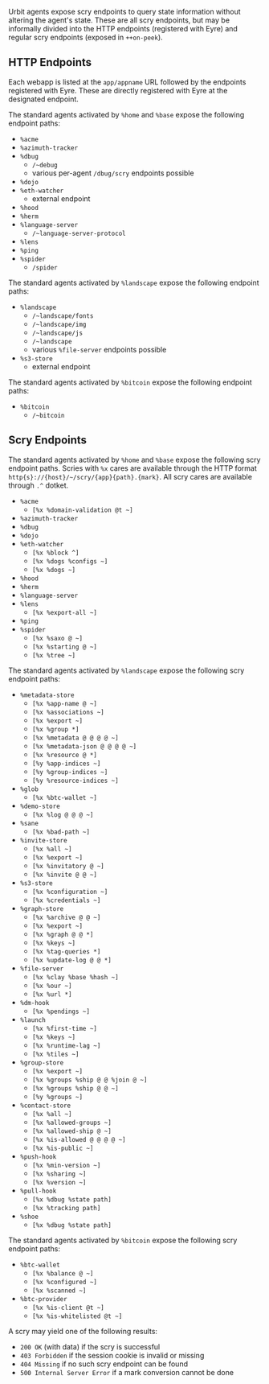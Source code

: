 Urbit agents expose scry endpoints to query state information without altering the agent's state.  These are all scry endpoints, but may be informally divided into the HTTP endpoints (registered with Eyre) and regular scry endpoints (exposed in `++on-peek`).

##  HTTP Endpoints

Each webapp is listed at the `app/appname` URL followed by the endpoints registered with Eyre.  These are directly registered with Eyre at the designated endpoint.

The standard agents activated by `%home` and `%base` expose the following endpoint paths:

- `%acme`
- `%azimuth-tracker`
- `%dbug`
  - `/~debug`
  - various per-agent `/dbug/scry` endpoints possible
- `%dojo`
- `%eth-watcher`
  - external endpoint
- `%hood`
- `%herm`
- `%language-server`
  - `/~language-server-protocol`
- `%lens`
- `%ping`
- `%spider`
  - `/spider`

The standard agents activated by `%landscape` expose the following endpoint paths:

- `%landscape`
  - `/~landscape/fonts`
  - `/~landscape/img`
  - `/~landscape/js`
  - `/~landscape`
  - various `%file-server` endpoints possible
- `%s3-store`
  - external endpoint

The standard agents activated by `%bitcoin` expose the following endpoint paths:

- `%bitcoin`
  - `/~bitcoin`

##  Scry Endpoints

The standard agents activated by `%home` and `%base` expose the following scry endpoint paths.  Scries with `%x` cares are available through the HTTP format `http{s}://{host}/~/scry/{app}{path}.{mark}`.  All scry cares are available through `.^` dotket.

- `%acme`
  - `[%x %domain-validation @t ~]`
- `%azimuth-tracker`
- `%dbug`
- `%dojo`
- `%eth-watcher`
  - `[%x %block ^]`
  - `[%x %dogs %configs ~]`
  - `[%x %dogs ~]`
- `%hood`
- `%herm`
- `%language-server`
- `%lens`
  - `[%x %export-all ~]`
- `%ping`
- `%spider`
  - `[%x %saxo @ ~]`
  - `[%x %starting @ ~]`
  - `[%x %tree ~]`

The standard agents activated by `%landscape` expose the following scry endpoint paths:

- `%metadata-store`
  - `[%x %app-name @ ~]`
  - `[%x %associations ~]`
  - `[%x %export ~]`
  - `[%x %group *]`
  - `[%x %metadata @ @ @ @ ~]`
  - `[%x %metadata-json @ @ @ @ ~]`
  - `[%x %resource @ *]`
  - `[%y %app-indices ~]`
  - `[%y %group-indices ~]`
  - `[%y %resource-indices ~]`
- `%glob`
  - `[%x %btc-wallet ~]`
- `%demo-store`
  - `[%x %log @ @ @ ~]`
- `%sane`
  - `[%x %bad-path ~]`
- `%invite-store`
  - `[%x %all ~]`
  - `[%x %export ~]`
  - `[%x %invitatory @ ~]`
  - `[%x %invite @ @ ~]`
- `%s3-store`
  - `[%x %configuration ~]`
  - `[%x %credentials ~]`
- `%graph-store`
  - `[%x %archive @ @ ~]`
  - `[%x %export ~]`
  - `[%x %graph @ @ *]`
  - `[%x %keys ~]`
  - `[%x %tag-queries *]`
  - `[%x %update-log @ @ *]`
- `%file-server`
  - `[%x %clay %base %hash ~]`
  - `[%x %our ~]`
  - `[%x %url *]`
- `%dm-hook`
  - `[%x %pendings ~]`
- `%launch`
  - `[%x %first-time ~]`
  - `[%x %keys ~]`
  - `[%x %runtime-lag ~]`
  - `[%x %tiles ~]`
- `%group-store`
  - `[%x %export ~]`
  - `[%x %groups %ship @ @ %join @ ~]`
  - `[%x %groups %ship @ @ ~]`
  - `[%y %groups ~]`
- `%contact-store`
  - `[%x %all ~]`
  - `[%x %allowed-groups ~]`
  - `[%x %allowed-ship @ ~]`
  - `[%x %is-allowed @ @ @ @ ~]`
  - `[%x %is-public ~]`
- `%push-hook`
  - `[%x %min-version ~]`
  - `[%x %sharing ~]`
  - `[%x %version ~]`
- `%pull-hook`
  - `[%x %dbug %state path]`
  - `[%x %tracking path]`
- `%shoe`
  - `[%x %dbug %state path]`

The standard agents activated by `%bitcoin` expose the following scry endpoint paths:

- `%btc-wallet`
  - `[%x %balance @ ~]`
  - `[%x %configured ~]`
  - `[%x %scanned ~]`
- `%btc-provider`
  - `[%x %is-client @t ~]`
  - `[%x %is-whitelisted @t ~]`

A scry may yield one of the following results:

- `200 OK` (with data) if the scry is successful
- `403 Forbidden` if the session cookie is invalid or missing
- `404 Missing` if no such scry endpoint can be found
- `500 Internal Server Error` if a mark conversion cannot be done


